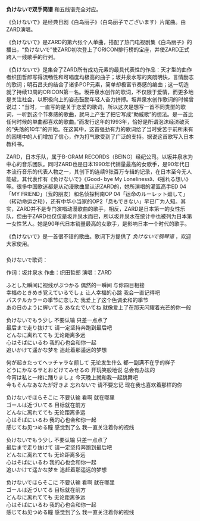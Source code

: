 

**负けないで双手简谱** 和五线谱完全对应。  
  
《负けないで》是经典日剧《白鸟丽子》（白鸟丽子でございます）片尾曲。由ZARD演唱。  
  
《负けないで》是ZARD的第六张个人单曲，搭配了热门电视剧集《白鸟丽子》的播出，“负けないで”使ZARD初次登上了ORICON排行榜的宝座，并使ZARD正式跨入一线歌手的行列。  
  
《负けないで》是集合了ZARD所有成功元素的最具代表性的作品：天才型的曲作者织田哲郎写得流畅性和可唱度均极高的曲子；坂井泉水写的爽朗明快，言情励志的歌词；明石昌夫的结合了诸多POP元素，简单却极富节奏感的编曲；这一切造就了持续13周的ORICON第一名。坂井泉水创作的歌词，不仅限于爱情，而更多地是关注社会，以积极向上的姿态鼓励年轻人奋力拼搏。坂井泉水创作歌词的时候曾说过：“当时，一直写的是关于恋爱的歌词，所以这次是想写一首不同类型的歌词，一听到这个节奏感的歌曲，就马上产生了把它写成“助威歌”的想法。是一首比任何时候的单曲都喜欢的歌曲。”而发行这年的1993年，恰好是所谓泡沫经济破灭的“失落的10年”的开始。在这其中，这首强劲有力的歌词给了当时受苦于前所未有的困境中的人们增加了信心，作为打气歌受到了广泛的支持。据说这首歌写入日本教科书。  
  
ZARD，日本乐队，属于B-GRAM
RECORDS（BEING）经纪公司。以坂井泉水为中心的音乐团队。同时ZARD也是日本1990年代销量最高的女歌手，是90年代日本流行音乐的代表人物之一，其创下的连续9张百万专辑的记录，在日本至今无人能破。其代表作有《负けないで》《Good-
bye My Loneliness》、《揺れる想い》等。很多中国歌迷都是从动漫歌曲里认识ZARD的，她所演唱的灌篮高手ED 04「MY
FRIEND」（我的朋友）和名侦探柯南OP
04「运命のルーレット廻して」（转动命运之轮），还有中华小当家的OP2「息もできない」早已广为人知。其实，ZARD并不是专门演唱动漫歌曲的歌手，相反，ZARD是日本第一的女性乐队，但由于ZARD也仅仅是坂井泉水而已，所以坂井泉水在统计中也被列为日本第一女性艺人。她是90年代日本销量最高的女歌手，是影响日本一个时代的歌手。  
  
《负けないで》是一首很不错的歌曲。歌词下方提供了 _负けないで钢琴谱_ ，欢迎大家使用。

###  
负けないで歌词：

作词：坂井泉水 作曲：织田哲郎 演唱：ZARD

  
ふとした瞬间に视线がぶつかる 偶然的一瞬间 与你四目相接  
幸福のときめき覚えているでしょ 让人幸福的心跳 我会一直记得吧  
パステルカラーの季节に恋した 我爱上了这个色调柔和的季节  
あの日のように辉いてる あなたでいてね 就像爱上了在那天闪耀着光芒的你一般

负けないでもう少し 不要认输 只差一点点了  
最后まで走り抜けて 请一定坚持奔跑到最后吧  
どんなに离れてても 无论距离多远  
心はそばにいるわ 我的心也会和你一起  
追いかけて遥かな梦を 追赶着那遥远的梦想

何が起きたってヘッチャラな颜して 无论发生什么 都一副满不在乎的样子  
どうにかなるサとおどけてみせるの 开玩笑般地说 总会有办法的  
今宵は私と一绪に踊りましょ 今天晚上就和我一起跳舞吧  
今もそんなあなたが好きよ 忘れないで 请不要忘记 现在我也喜欢着那样的你

负けないでほらそこに 不要认输 看啊 就在哪里  
ゴールは近づいてる 目标就在前方  
どんなに离れてても 无论距离多远  
心はそばにいるわ 我的心也会和你一起  
感じてね见つめる瞳 感觉到了么 我一直关注着你的视线

负けないでもう少し 不要认输 只差一点点了  
最后まで走り抜けて 请一定坚持奔跑到最后吧  
どんなに离れてても 无论距离多远  
心はそばにいるわ 我的心也会和你一起  
追いかけて遥かな梦を 追赶着那遥远的梦想

负けないでほらそこに 不要认输 看啊 就在哪里  
ゴールは近づいてる 目标就在前方  
どんなに离れてても 无论距离多远  
心はそばにいるわ 我的心也会和你一起  
感じてね见つめる瞳 感觉到了么 我一直关注着你的视线

